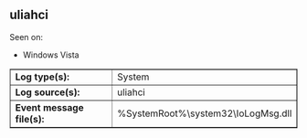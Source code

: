 ## uliahci

Seen on:
* Windows Vista

<table border="1" class="docutils">
  <tbody>
    <tr>
      <td><b>Log type(s):</b></td>
      <td>System</td>
    </tr>
    <tr>
      <td><b>Log source(s):</b></td>
      <td>uliahci</td>
    </tr>
    <tr>
      <td><b>Event message file(s):</b></td>
      <td>%SystemRoot%\system32\IoLogMsg.dll</td>
    </tr>
  </tbody>
</table>

&nbsp;

